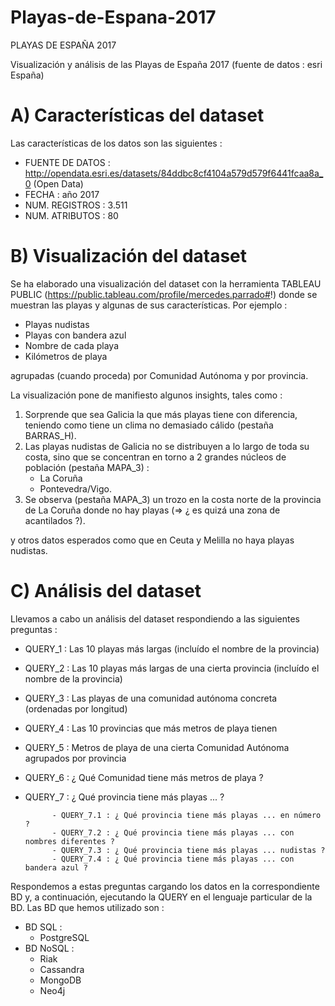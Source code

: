 # Playas-de-Espana-2017

PLAYAS DE ESPAÑA 2017

Visualización y análisis de las Playas de España 2017 (fuente de datos : esri España)


A) Características del dataset
================================================================================

Las características de los datos son las siguientes :

   * FUENTE DE DATOS : http://opendata.esri.es/datasets/84ddbc8cf4104a579d579f6441fcaa8a_0   (Open Data)
   * FECHA           : año 2017
   * NUM. REGISTROS  : 3.511
   * NUM. ATRIBUTOS  : 80
      
B) Visualización del dataset
================================================================================
   
Se ha elaborado una visualización del dataset con la herramienta TABLEAU PUBLIC (https://public.tableau.com/profile/mercedes.parrado#!) donde se muestran las playas y algunas de sus características. Por ejemplo :

   * Playas nudistas
   * Playas con bandera azul
   * Nombre de cada playa
   * Kilómetros de playa

agrupadas (cuando proceda) por Comunidad Autónoma y por provincia.

La visualización pone de manifiesto algunos insights, tales como :
   1) Sorprende que sea Galicia la que más playas tiene con diferencia, teniendo como tiene un clima no demasiado cálido (pestaña BARRAS_H).
   2) Las playas nudistas de Galicia no se  distribuyen a lo largo de toda su costa, sino que se concentran en torno a 2 grandes núcleos de población (pestaña MAPA_3) :
         - La Coruña
         - Pontevedra/Vigo.
   3) Se observa (pestaña MAPA_3) un trozo en la costa norte de la provincia de La Coruña donde no hay playas (=> ¿ es quizá una zona de acantilados ?).

y otros datos esperados como que en Ceuta y Melilla no haya playas nudistas.


C) Análisis del dataset
================================================================================

Llevamos a cabo un análisis del dataset respondiendo a las siguientes preguntas :

   * QUERY_1 : Las 10 playas más largas (incluído el nombre de la provincia) 
   * QUERY_2 : Las 10 playas más largas de una cierta provincia (incluído el nombre de la provincia)
   * QUERY_3 : Las playas de una comunidad autónoma concreta (ordenadas por longitud) 
   * QUERY_4 : Las 10 provincias que más metros de playa tienen 
   * QUERY_5 : Metros de playa de una cierta Comunidad Autónoma agrupados por provincia 
   * QUERY_6 : ¿ Qué Comunidad tiene más metros de playa ?
   * QUERY_7 : ¿ Qué provincia tiene más playas ... ?
   
               - QUERY_7.1 : ¿ Qué provincia tiene más playas ... en número ?
               - QUERY_7.2 : ¿ Qué provincia tiene más playas ... con nombres diferentes ?
               - QUERY_7.3 : ¿ Qué provincia tiene más playas ... nudistas ?
               - QUERY_7.4 : ¿ Qué provincia tiene más playas ... con bandera azul ?

Respondemos a estas preguntas cargando los datos en la correspondiente BD y, a continuación, ejecutando la QUERY en el lenguaje particular de la BD. Las BD que hemos utilizado son :
   * BD SQL :
        - PostgreSQL
   * BD NoSQL :
        - Riak
        - Cassandra
        - MongoDB
        - Neo4j
